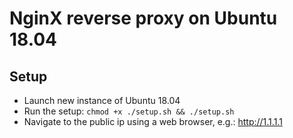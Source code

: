 # NginX reverse proxy on Ubuntu 18.04

## Setup

* Launch new instance of Ubuntu 18.04
* Run the setup: `chmod +x ./setup.sh && ./setup.sh`
* Navigate to the public ip using a web browser, e.g.: http://1.1.1.1
